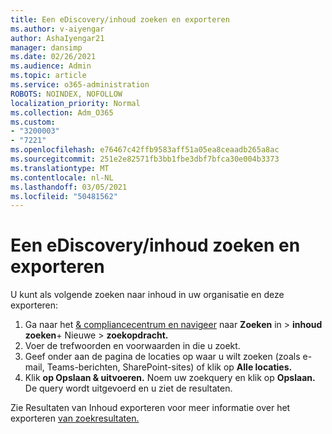 ```yaml
---
title: Een eDiscovery/inhoud zoeken en exporteren
ms.author: v-aiyengar
author: AshaIyengar21
manager: dansimp
ms.date: 02/26/2021
ms.audience: Admin
ms.topic: article
ms.service: o365-administration
ROBOTS: NOINDEX, NOFOLLOW
localization_priority: Normal
ms.collection: Adm_O365
ms.custom:
- "3200003"
- "7221"
ms.openlocfilehash: e76467c42ffb9583aff51a05ea8ceaadb265a8ac
ms.sourcegitcommit: 251e2e82571fb3bb1fbe3dbf7bfca30e004b3373
ms.translationtype: MT
ms.contentlocale: nl-NL
ms.lasthandoff: 03/05/2021
ms.locfileid: "50481562"
---
```

# <a name="perform-an-ediscoverycontent-search-and-export"></a>Een eDiscovery/inhoud zoeken en exporteren

U kunt als volgende zoeken naar inhoud in uw organisatie en deze exporteren:

1. Ga naar het [& compliancecentrum en navigeer](https://go.microsoft.com/fwlink/?linkid=2086958) naar **Zoeken** in  >  **inhoud zoeken**+ Nieuwe  >  **zoekopdracht.**
1. Voer de trefwoorden en voorwaarden in die u zoekt.
1. Geef onder aan de pagina de locaties op waar u wilt zoeken (zoals e-mail, Teams-berichten, SharePoint-sites) of klik op **Alle locaties.**
1. Klik **op Opslaan & uitvoeren.** Noem uw zoekquery en klik op **Opslaan.** De query wordt uitgevoerd en u ziet de resultaten.

Zie Resultaten van Inhoud exporteren voor meer informatie over het exporteren [van zoekresultaten.](https://go.microsoft.com/fwlink/?linkid=2102118)

